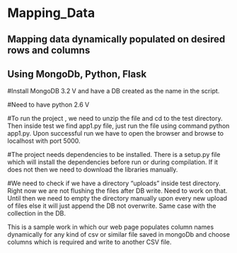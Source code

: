 # Mapping_Data
## Mapping data dynamically populated on desired rows and columns
 ## Using MongoDb, Python, Flask

#Install MongoDB 3.2 V and have a DB created as the name in the script.

#Need to have python 2.6 V

#To run the project , we need to unzip the file and cd to the test directory. Then inside test we find app1.py file, just run the file using command python app1.py. Upon successful run we have to open the browser and browse to localhost with port 5000. 

#The project needs dependencies to be installed. There is a setup.py file which will install the dependencies before run or during compilation. If it does not then we need to download the libraries manually.

#We need to check if we have a directory “uploads” inside test directory. Right now we are not flushing the files after DB write. Need to work on that. Until then we need to empty the directory manually upon every new upload of files else it will just append the DB not overwrite. Same case with the collection in the DB.

This is a sample work in which our web page populates column names dynamically for any kind of csv or similar file saved in mongoDb and choose columns which is required and write to another CSV file.

